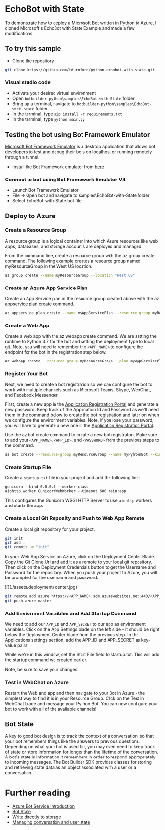 # EchoBot with State
To demonstrate how to deploy a Microsoft Bot written in Python to Azure, I cloned Microsoft's EchoBot with State Example and made a few modifications. 

## To try this sample
- Clone the repository
```bash
git clone https://github.com/tdurnford/python-echobot-with-state.git
```

### Visual studio code
- Activate your desired virtual environment
- Open `botbuilder-python\samples\EchoBot-with-State` folder
- Bring up a terminal, navigate to `botbuilder-python\samples\EchoBot-with-State` folder
- In the terminal, type `pip install -r requirements.txt`
- In the terminal, type `python main.py`

## Testing the bot using Bot Framework Emulator
[Microsoft Bot Framework Emulator](https://github.com/microsoft/botframework-emulator) is a desktop application that allows bot developers to test and debug their bots on localhost or running remotely through a tunnel.

- Install the Bot Framework emulator from [here](https://github.com/Microsoft/BotFramework-Emulator/releases)

### Connect to bot using Bot Framework Emulator **V4**
- Launch Bot Framework Emulator
- File -> Open bot and navigate to samples\EchoBot-with-State folder
- Select EchoBot-with-State.bot file

## Deploy to Azure

### Create a Resource Group
A resource group is a logical container into which Azure resources like web apps, databases, and storage accounts are deployed and managed.

From the command line, create a resource group with the az group create command. The following example creates a resource group named myResourceGroup in the West US location.

```bash
az group create --name myResourceGroup --location "West US"
```
### Create an Azure App Service Plan 
Create an App Service plan in the resource group created above with the az appservice plan create command.
```bash
az appservice plan create --name myAppServicePlan --resource-group myResourceGroup --sku B1 --is-linux
```
### Create a Web App
Create a web app with the az webapp create command. We are setting the runtime to Python 3.7 for the bot and setting the deployment type to local git. Note, you will need to remember the `<APP_NAME>` to configure the endpoint for the bot in the registration step below.

```bash
az webapp create --resource-group myResourceGroup --plan myAppServicePlan --name <APP_NAME> --runtime "PYTHON|3.7" --deployment-local-git
```

### Register Your Bot
Next, we need to create a bot registration so we can configure the bot to work with multiple channels such as Microsoft Teams, Skype, WebChat, and Facebook Messenger.

First, create a new app in the [Application Registration Portal](https://apps.dev.microsoft.com/#/appList) and generate a new password. Keep track of the Application Id and Password as we'll need them in the command below to create the bot registration and later on when we configure the environment variables. Note, if you lose your password, you will have to generate a new one in the [Application Registration Portal](https://apps.dev.microsoft.com/#/appList). 

 Use the az bot create command to create a new bot registraton. Make sure to add your `<APP_NAME>`, `<APP_ID>`, and `<PASSWORD>` from the previous steps to the command.

```bash
az bot create --resource-group myResourceGroup --name myPyhtonBot --kind registration --endpoint https://<APP_NAME>.azurewebsites.net/api/messages --appid <APP_ID> --password <PASSWROD>
```

### Create Startup File
Create a `startup.txt` file in your project and add the following line: 
```
gunicorn --bind 0.0.0.0 --worker-class aiohttp.worker.GunicornWebWorker --timeout 600 main:app
```
This configures the Gunicorn WSGI HTTP Server to use `aiohttp` workers and starts the app.

### Create a Local Git Reposity and Push to Web App Remote
Create a local git repository for your project.

```bash
git init
git add .
git commit -m "init"
```

In your Web App Service on Azure, click on the Deployment Center Blade. Copy the Git Clone Uri and add it as a remote to your local git repository. Then click on the Deployment Credentials button to get the Username and Password for the repository. When you push your project to Azure, you will be prompted for the username and password.

![](./assets/deployment\ center.jpg)

```bash
git remote add azure https://<APP_NAME>.scm.azurewebsites.net:443/<APP_NAME>.git
git push azure master
```

### Add Enviorment Varaibles and Add Startup Command
We need to add our `APP_ID` and `APP_SECRET` to our app as environment variables. Click on the App Settings blade on the left side - it should be right below the Deployment Center blade from the previous step. In the Applications settings section, add the APP_ID and APP_SECRET as key-value pairs.

While we're in this window, set the Start File field to startup.txt. This will add the startup command we created earlier.

Note, be sure to save your changes.

### Test in WebChat on Azure
Restart the Web and app and then navigate to your Bot in Azure - the simplest way to find it is in your Resource Group. Click on the Test in WebChat blade and message your Python Bot. You can now configure your bot to work with all of the available channels!

## Bot State
A key to good bot design is to track the context of a conversation, so that your bot remembers things like the answers to previous questions. Depending on what your bot is used for, you may even need to keep track of state or store information for longer than the lifetime of the conversation. A bot's state is information it remembers in order to respond appropriately to incoming messages. The Bot Builder SDK provides classes for storing and retrieving state data as an object associated with a user or a conversation.

# Further reading

- [Azure Bot Service Introduction](https://docs.microsoft.com/en-us/azure/bot-service/bot-service-overview-introduction?view=azure-bot-service-4.0)
- [Bot State](https://docs.microsoft.com/en-us/azure/bot-service/bot-builder-storage-concept?view=azure-bot-service-4.0)
- [Write directly to storage](https://docs.microsoft.com/en-us/azure/bot-service/bot-builder-howto-v4-storage?view=azure-bot-service-4.0&tabs=csharpechorproperty%2Ccsetagoverwrite%2Ccsetag)
- [Managing conversation and user state](https://docs.microsoft.com/en-us/azure/bot-service/bot-builder-howto-v4-state?view=azure-bot-service-4.0)